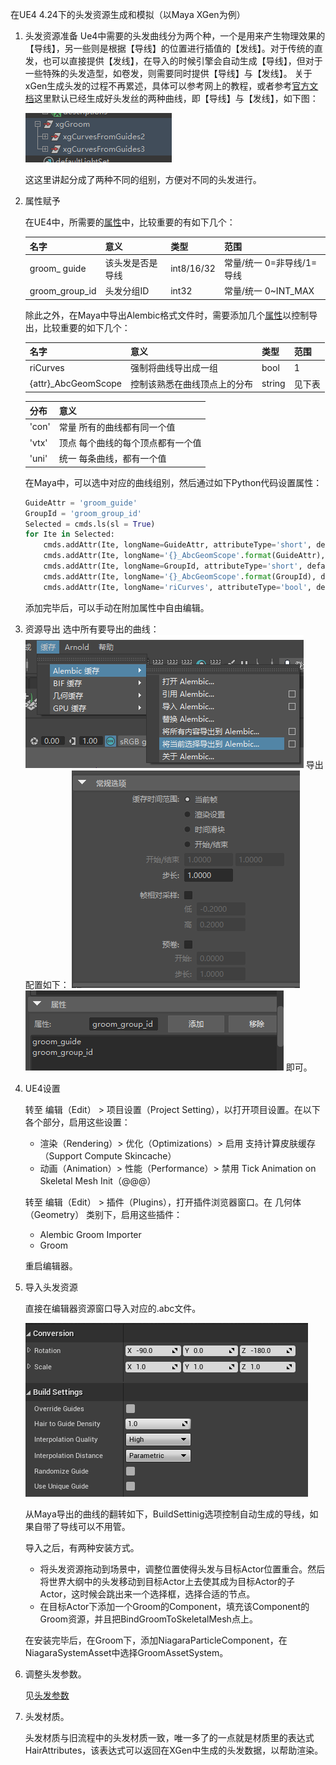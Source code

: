 在UE4 4.24下的头发资源生成和模拟（以Maya XGen为例）
1. 头发资源准备
    Ue4中需要的头发曲线分为两个种，一个是用来产生物理效果的【导线】，另一些则是根据【导线】的位置进行插值的【发线】。对于传统的直发，也可以直接提供【发线】，在导入的时候引擎会自动生成【导线】，但对于一些特殊的头发造型，如卷发，则需要同时提供【导线】与【发线】。
    关于xGen生成头发的过程不再累述，具体可以参考网上的教程，或者参考[官方文档](https://docs.unrealengine.com/zh-CN/Engine/HairRendering/XgenGuidelines/index.html)这里默认已经生成好头发丝的两种曲线，即【导线】与【发线】，如下图：

    ![图片](image/UE4Hair/img_1.png)

    这这里讲起分成了两种不同的组别，方便对不同的头发进行。

1. 属性赋予

    在UE4中，所需要的[属性](https://docs.unrealengine.com/zh-CN/Engine/HairRendering/AlembicForGrooms/index.html)中，比较重要的有如下几个：

    |名字|意义|类型|范围|
    |---|---|---|---|
    |groom_ guide|该头发是否是导线|int8/16/32|常量/统一 0=非导线/1=导线|
    |groom_group_id|头发分组ID|int32|常量/统一 0~INT_MAX|

    除此之外，在Maya中导出Alembic格式文件时，需要添加几个[属性](https://graphics.pixar.com/usd/docs/Maya-USD-Plugins.html)以控制导出，比较重要的如下几个：

    |名字|意义|类型|范围|
    |---|---|---|---|
    |riCurves|强制将曲线导出成一组|bool|1|
    |{attr}_AbcGeomScope|控制该熟悉在曲线顶点上的分布|string|见下表|

    |分布|意义|
    |---|---|
    |'con'|常量 所有的曲线都有同一个值|
    |'vtx'|顶点 每个曲线的每个顶点都有一个值|
    |'uni'|统一 每条曲线，都有一个值|

    在Maya中，可以选中对应的曲线组别，然后通过如下Python代码设置属性：

    ```python
    GuideAttr = 'groom_guide'
    GroupId = 'groom_group_id'
    Selected = cmds.ls(sl = True)
    for Ite in Selected:
        cmds.addAttr(Ite, longName=GuideAttr, attributeType='short', defaultValue=0, keyable=True)
        cmds.addAttr(Ite, longName='{}_AbcGeomScope'.format(GuideAttr), dataType='string', keyable=True)
        cmds.addAttr(Ite, longName=GroupId, attributeType='short', defaultValue=0, keyable=True)
        cmds.addAttr(Ite, longName='{}_AbcGeomScope'.format(GroupId), dataType='string', keyable=True)
        cmds.addAttr(Ite, longName='riCurves', attributeType='bool', defaultValue=1, keyable=True)
    ```

    添加完毕后，可以手动在附加属性中自由编辑。
1. 资源导出
    选中所有要导出的曲线：
    ![图片](image/UE4Hair/img_2.png)
    导出配置如下：
    ![图片](image/UE4Hair/img_3.png)
    ![图片](image/UE4Hair/img_4.png)
    即可。
1. UE4设置

    转至 编辑（Edit） > 项目设置（Project Setting），以打开项目设置。在以下各个部分，启用这些设置：

    * 渲染（Rendering）> 优化（Optimizations）> 启用 支持计算皮肤缓存（Support Compute Skincache）
    * 动画（Animation）> 性能（Performance）> 禁用 Tick Animation on Skeletal Mesh Init（@@@） 
    
    转至 编辑（Edit） > 插件（Plugins），打开插件浏览器窗口。在 几何体（Geometry） 类别下，启用这些插件：
    * Alembic Groom Importer
    * Groom 

    重启编辑器。

1. 导入头发资源

    直接在编辑器资源窗口导入对应的.abc文件。

    ![图片](image/UE4Hair/img_5.png)

    从Maya导出的曲线的翻转如下，BuildSettinig选项控制自动生成的导线，如果自带了导线可以不用管。

    导入之后，有两种安装方式。
    * 将头发资源拖动到场景中，调整位置使得头发与目标Actor位置重合。然后将世界大纲中的头发移动到目标Actor上去使其成为目标Actor的子Actor，这时候会跳出来一个选择框，选择合适的节点。
    * 在目标Actor下添加一个Groom的Component，填充该Component的Groom资源，并且把BindGroomToSkeletalMesh点上。

    在安装完毕后，在Groom下，添加NiagaraParticleComponent，在NiagaraSystemAsset中选择GroomAssetSystem。

1. 调整头发参数。

    见[头发参数](https://docs.unrealengine.com/zh-CN/Engine/HairRendering/Reference/index.html)

1. 头发材质。

    头发材质与旧流程中的头发材质一致，唯一多了的一点就是材质里的表达式HairAttributes，该表达式可以返回在XGen中生成的头发数据，以帮助渲染。